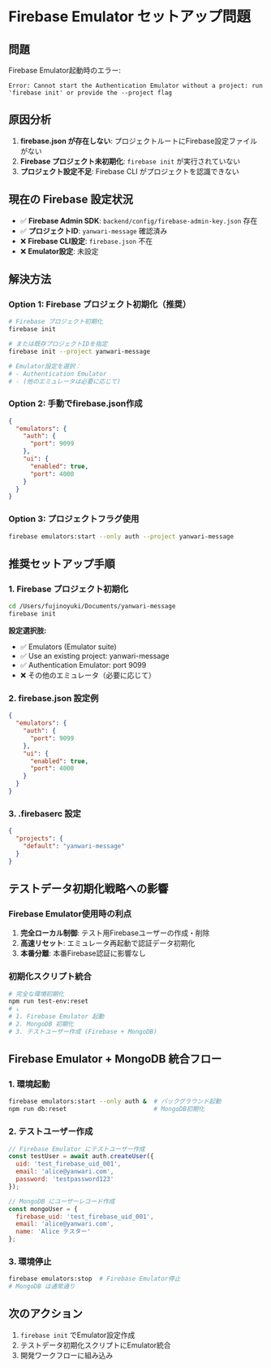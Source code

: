 # Firebase Emulator セットアップ問題

## 問題
Firebase Emulator起動時のエラー:
```
Error: Cannot start the Authentication Emulator without a project: run 'firebase init' or provide the --project flag
```

## 原因分析
1. **firebase.json が存在しない**: プロジェクトルートにFirebase設定ファイルがない
2. **Firebase プロジェクト未初期化**: `firebase init` が実行されていない
3. **プロジェクト設定不足**: Firebase CLI がプロジェクトを認識できない

## 現在の Firebase 設定状況
- ✅ **Firebase Admin SDK**: `backend/config/firebase-admin-key.json` 存在
- ✅ **プロジェクトID**: `yanwari-message` 確認済み
- ❌ **Firebase CLI設定**: `firebase.json` 不在
- ❌ **Emulator設定**: 未設定

## 解決方法

### Option 1: Firebase プロジェクト初期化（推奨）
```bash
# Firebase プロジェクト初期化
firebase init

# または既存プロジェクトIDを指定
firebase init --project yanwari-message

# Emulator設定を選択：
# - Authentication Emulator
# - (他のエミュレータは必要に応じて)
```

### Option 2: 手動でfirebase.json作成
```json
{
  "emulators": {
    "auth": {
      "port": 9099
    },
    "ui": {
      "enabled": true,
      "port": 4000
    }
  }
}
```

### Option 3: プロジェクトフラグ使用
```bash
firebase emulators:start --only auth --project yanwari-message
```

## 推奨セットアップ手順

### 1. Firebase プロジェクト初期化
```bash
cd /Users/fujinoyuki/Documents/yanwari-message
firebase init
```

**設定選択肢:**
- ✅ Emulators (Emulator suite)
- ✅ Use an existing project: yanwari-message
- ✅ Authentication Emulator: port 9099
- ❌ その他のエミュレータ（必要に応じて）

### 2. firebase.json 設定例
```json
{
  "emulators": {
    "auth": {
      "port": 9099
    },
    "ui": {
      "enabled": true,
      "port": 4000
    }
  }
}
```

### 3. .firebaserc 設定
```json
{
  "projects": {
    "default": "yanwari-message"
  }
}
```

## テストデータ初期化戦略への影響

### Firebase Emulator使用時の利点
1. **完全ローカル制御**: テスト用Firebaseユーザーの作成・削除
2. **高速リセット**: エミュレータ再起動で認証データ初期化
3. **本番分離**: 本番Firebase認証に影響なし

### 初期化スクリプト統合
```bash
# 完全な環境初期化
npm run test-env:reset
# ↓
# 1. Firebase Emulator 起動
# 2. MongoDB 初期化
# 3. テストユーザー作成 (Firebase + MongoDB)
```

## Firebase Emulator + MongoDB 統合フロー

### 1. 環境起動
```bash
firebase emulators:start --only auth &  # バックグラウンド起動
npm run db:reset                        # MongoDB初期化
```

### 2. テストユーザー作成
```javascript
// Firebase Emulator にテストユーザー作成
const testUser = await auth.createUser({
  uid: 'test_firebase_uid_001',
  email: 'alice@yanwari.com',
  password: 'testpassword123'
});

// MongoDB にユーザーレコード作成
const mongoUser = {
  firebase_uid: 'test_firebase_uid_001',
  email: 'alice@yanwari.com',
  name: 'Alice テスター'
};
```

### 3. 環境停止
```bash
firebase emulators:stop  # Firebase Emulator停止
# MongoDB は通常通り
```

## 次のアクション
1. `firebase init` でEmulator設定作成
2. テストデータ初期化スクリプトにEmulator統合
3. 開発ワークフローに組み込み